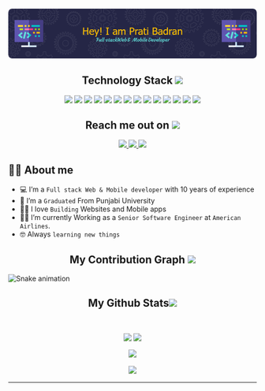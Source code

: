 <!--  https://ritik307.github.io/portfolio/  -->
<p align="center">
 
</p align="center">
<img src="https://github.com/pratidev2/pratidev2/blob/main/github-header-image%20(5).png" />

<h2 align="center">Technology Stack <img src="https://github.com/ritik307/ritik307/blob/main/images/laptop.gif" width="50"></h2>

<p align="center">
 <img src="https://img.shields.io/badge/C-00599C?style=flat-square&logo=c&logoColor=white"/>
<img src="https://img.shields.io/badge/-java-E34A86?style=flat-square&logo=java"/>
<img src="https://img.shields.io/badge/-C++-00599C?style=flat-square&logo=c"/>
<img src="https://img.shields.io/badge/-HTML5-E34F26?style=flat-square&logo=html5&logoColor=white"/>
<img src="https://img.shields.io/badge/-CSS3-1572B6?style=flat-square&logo=css3"/>
<img src="https://img.shields.io/badge/-Bootstrap-563D7C?style=flat-square&logo=bootstrap"/>
<img src="https://img.shields.io/badge/-Heroku-430098?style=flat-square&logo=heroku"/>
<img src="https://img.shields.io/badge/-JavaScript-black?style=flat-square&logo=javascript"/>
<img src="https://img.shields.io/badge/-Nodejs-black?style=flat-square&logo=Node.js"/>
<img src="https://img.shields.io/badge/-React-black?style=flat-square&logo=react"/>
<img src="https://img.shields.io/badge/-MongoDB-black?style=flat-square&logo=mongodb"/>
<img src="https://img.shields.io/badge/-MySQL-black?style=flat-square&logo=mysql"/>
<img src="https://img.shields.io/badge/-Git-black?style=flat-square&logo=git"/>
<img src="https://img.shields.io/badge/-GitHub-black?style=flat-square&logo=github"/>
</p>

<h2 align="center">Reach me out on <img src="https://media0.giphy.com/media/jqNPzdTTxQfOgOqpO4/source.gif" width="50"></h2>

<p align="center">
<a href="mailto: prati.devwork@outlook.com">
 <img src="https://img.shields.io/badge/-pratidev2-c14438?style=flat-square&logo=Gmail&logoColor=white&link=mailto:prati.devwork@outlook.com"/>
</a>
<a href="https://www.linkedin.com/in/pratidev2-698a18142/">
 <img src="https://img.shields.io/badge/-pratidev2-blue?style=flat-square&logo=Linkedin&logoColor=white&link=https://www.linkedin.com/in/pratidev2-698a18142/"/>
</a>
 <a href="https://twitter.com/pratidev2">
 <img src="https://img.shields.io/badge/-pratidev2-blue?style=flat-square&logo=twitter&logoColor=white&link=https://twitter.com/pratidev2"/>
</a>
</p>

## :sassy_man:  About me
- :computer: I’m a `Full stack Web & Mobile developer` with 10 years of experience
- :school: I’m a `Graduated` From Punjabi University
- :technologist: I love `Building` Websites and Mobile apps
- :student: I’m currently Working as a `Senior Software Engineer` at `American Airlines`.
- :nerd_face: Always `learning new things`


<h2 align="center">
  My Contribution Graph <img src="https://media.giphy.com/media/xUA7aZeLE2e0P7Znz2/giphy.gif" width="50">
</h2>

  ![Snake animation](https://github.com/pratidev2/pratidev2/blob/output/github-contribution-grid-snake.svg)

<h2 align="center">
  My Github Stats<img src="https://media.giphy.com/media/VgCDAzcKvsR6OM0uWg/giphy.gif" width="50">
</h2>
 
<br>

<p align = "center">
  <img  src = "https://github-readme-stats.vercel.app/api?username=pratidev2&show_icons=true&theme=radical&line_height=27">
  <img src = "https://github-readme-stats.vercel.app/api/top-langs/?username=pratidev2&hide=html,css,java,shaderlab,kotlin,hlsl&theme=radical">
</p>

<p align = "center">
 <img  src="https://github-readme-streak-stats.herokuapp.com/?user=pratidev2&show_icons=true&locale=en&layout=compact&theme=radical&line_height=0" />
</p> 

<p align = "center">
 <img src="https://activity-graph.herokuapp.com/graph?username=pratidev2&theme=redical">
</p> 
<hr>
